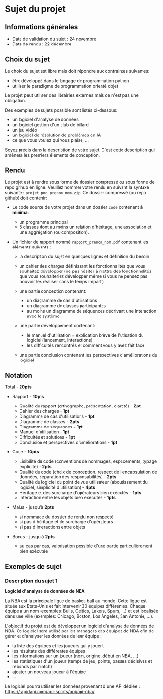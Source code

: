 # Sujet du projet

## Informations générales

- Date de validation du sujet : 24 novembre
- Date de rendu : 22 décembre

## Choix du sujet

Le choix du sujet est libre mais doit répondre aux contraintes suivantes:

- être développé dans le langage de programmation python
- utiliser le paradigme de programmation orienté objet

Le projet peut utiliser des librairies externes mais ce n'est pas une obligation.

Des exemples de sujets possible sont listés ci-dessous:

- un logiciel d'analyse de données
- un logiciel gestion d'un club de billard
- un jeu vidéo
- un logiciel de résolution de problèmes en IA
- ce que vous voulez qui vous plaise, ...

Soyez précis dans la description de votre sujet. C'est cette description qui amènera les premiers éléments de conception.

## Rendu

Le projet est à rendre sous forme de dossier compressé ou sous forme de repo github en ligne. Veuillez nommer votre rendu en suivant la syntaxe suivante : `projet_poo_prenom_nom.zip`. Ce dossier compressé (ou repo github) doit contenir:

- Le code source de votre projet dans un dossier `code` contenant **à minima**:
  - un programme principal
  - 5 classes dont au moins un relation d'héritage, une association et une aggrégation (ou composition).
- Un fichier de rapport nommé `rapport_prenom_nom.pdf` contenant les éléments suivants :

  - la description du sujet en quelques lignes et définition du besoin
  - un cahier des charges définissant les fonctionnalités que vous souhaitez développer (ne pas hésiter à mettre des fonctionnalités que vous souhaiteriez développer même si vous ne pensez pas pouvoir les réaliser dans le temps imparti)
  - une partie conception contenant:

    - un diagramme de cas d'utilisations
    - un diagramme de classes participantes
    - au moins un diagramme de séquences décrivant une interaction avec le système

  - une partie développement contenant:
    - le manuel d'utilisation = explication brève de l'utisation du logiciel (lancement, interactions)
    - les difficultés rencontrés et comment vous y avez fait face
  - une partie conclusion contenant les perspectives d'améliorations du logiciel

## Notation

Total - **20pts**

- Rapport - **10pts**

  - Qualité du rapport (orthographe, présentation, clareté) - **2pt**
  - Cahier des charges - **1pt**
  - Diagramme de cas d'utilisations - **1pt**
  - Diagramme de classes - **2pts**
  - Diagramme de séquences - **1pt**
  - Manuel d'utilisation - **1pt**
  - Difficultés et solutions - **1pt**
  - Conclusion et perspectives d'améliorations - **1pt**

- Code - **10pts**

  - Lisibilité du code (conventions de nommages, espacements, typage explicite) - **2pts**
  - Qualité du code (choix de conception, respect de l'encapsulation de données, séparation des responsabilités) - **2pts**
  - Qualité du logiciel du point de vue utilisateur (aboutissement du logiciel, simplicité d'utilisation) - **4pts**
  - Héritage et des surcharge d'opérateurs bien exécutés - **1pts**
  - Intéraction entre les objets bien exécutée - **1pts**

- Malus - jusqu'à **2pts**
  - si nommage du dossier de rendu non respecté
  - si pas d'héritage et de surcharge d'opérateurs
  - si pas d'interactions entre objets
- Bonus - jusqu'à **2pts**
  - au cas par cas, valorisation possible d'une partie particulièrement bien exécutée

## Exemples de sujet

### Description du sujet 1

**Logiciel d'analyse de données de NBA**

La NBA est la principale ligue de basket-ball au monde. Cette ligue est située aux Etats-Unis et fait intervenir 30 équipes différentes. Chaque équipe a un nom (exemples: Bulls, Celtics, Lakers, Spurs, ...) et est localisée dans une ville (exemples: Chicago, Boston, Los Angeles, San Antonie, ...).

L'objectif du projet est de développer un logiciel d'analyse de données de NBA. Ce logiciel sera utilisé par les managers des équipes de NBA afin de gérer et d'analyser les données de leur équipe :

- la liste des équipes et les joueurs qui y jouent
- les résultats des différentes équipes
- les informations sur un joueur (nom, origine, début en NBA, ...)
- les statistiques d'un joueur (temps de jeu, points, passes décisives et rebonds par match)
- ajouter un nouveau joueur à l'équipe
- ...

Le logiciel pourra utiliser les données provenant d'une API dédiée : https://rapidapi.com/api-sports/api/api-nba/
